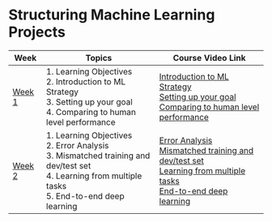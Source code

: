 # Structuring Machine Learning Projects
|Week| Topics |Course Video Link |
|--|--|--|
|[Week 1](https://github.com/Rai-Nabin/Deep-Learning-Specialization/tree/main/03-Structuring%20Machine%20Learning%20Projects/Week%201)|1. Learning Objectives <br> 2. Introduction to ML Strategy <br> 3. Setting up your goal <br> 4. Comparing to human level performance|[Introduction to ML Strategy](https://www.coursera.org/learn/machine-learning-projects/lecture/yeHYT/why-ml-strategy) <br> [Setting up your goal](https://www.coursera.org/learn/machine-learning-projects/lecture/wIKkC/single-number-evaluation-metric) <br> [Comparing to human level performance](https://www.coursera.org/learn/machine-learning-projects/lecture/FWkpo/why-human-level-performance)
|[Week 2](#ml-strategy-2)| 1. Learning Objectives <br> 2. Error Analysis <br> 3. Mismatched training and dev/test set <br> 4. Learning from multiple tasks  <br> 5. End-to-end deep learning | [Error Analysis](https://www.coursera.org/learn/machine-learning-projects/lecture/GwViP/carrying-out-error-analysis) <br> [Mismatched training and dev/test set](https://www.coursera.org/learn/machine-learning-projects/lecture/Xs9IV/training-and-testing-on-different-distributions) <br> [Learning from multiple tasks](https://www.coursera.org/learn/machine-learning-projects/lecture/WNPap/transfer-learning) <br> [End-to-end deep learning](https://www.coursera.org/learn/machine-learning-projects/lecture/k0Klk/what-is-end-to-end-deep-learning) |

